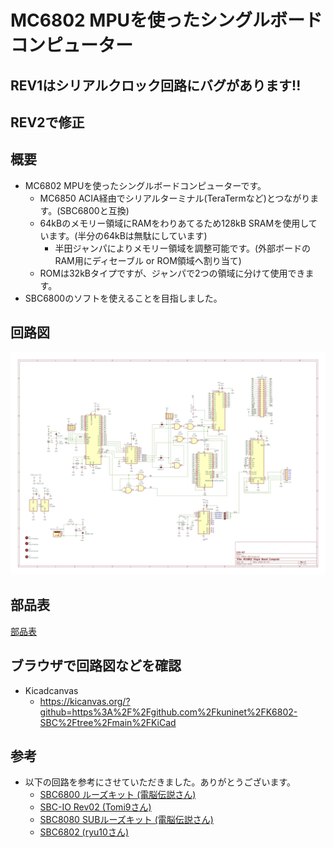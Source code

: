 # MC6802 MPUを使ったシングルボードコンピューター

## REV1はシリアルクロック回路にバグがあります!!
## REV2で修正

## 概要
* MC6802 MPUを使ったシングルボードコンピューターです。
  * MC6850 ACIA経由でシリアルターミナル(TeraTermなど)とつながります。(SBC6800と互換)
  * 64kBのメモリー領域にRAMをわりあてるため128kB SRAMを使用しています。(半分の64kBは無駄にしています)
    * 半田ジャンパによりメモリー領域を調整可能です。(外部ボードのRAM用にディセーブル or ROM領域へ割り当て)
  * ROMは32kBタイプですが、ジャンパで2つの領域に分けて使用できます。
* SBC6800のソフトを使えることを目指しました。

## 回路図
![](image/K6802-SBC.jpg)

## 部品表
[部品表](KiCad/K6802-SBC.csv)

## ブラウザで回路図などを確認
* Kicadcanvas
  * https://kicanvas.org/?github=https%3A%2F%2Fgithub.com%2Fkuninet%2FK6802-SBC%2Ftree%2Fmain%2FKiCad

## 参考
* 以下の回路を参考にさせていただきました。ありがとうございます。
  * [SBC6800 ルーズキット (電脳伝説さん)](https://vintagechips.wordpress.com/2017/12/05/sbc6800%E3%83%AB%E3%83%BC%E3%82%BA%E3%82%AD%E3%83%83%E3%83%88/)
  * [SBC-IO Rev02 (Tomi9さん)](https://sbc738827564.wordpress.com/2018/08/11/sbc-io-rev02/)
  * [SBC8080 SUBルーズキット (電脳伝説さん)](https://vintagechips.wordpress.com/2018/06/23/sbc8080-sub%E3%83%AB%E3%83%BC%E3%82%BA%E3%82%AD%E3%83%83%E3%83%88/)
  * [SBC6802 (ryu10さん)](https://github.com/ryu10/sbc6802)

